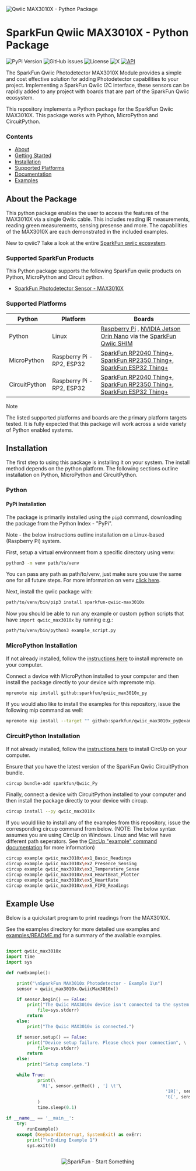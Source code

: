 ![Qwiic MAX3010X - Python Package](docs/images/gh-banner.png "qwiic MAX3010X Python Package")

# SparkFun Qwiic MAX3010X - Python Package

![PyPi Version](https://img.shields.io/pypi/v/sparkfun_qwiic_max3010x)
![GitHub issues](https://img.shields.io/github/issues/sparkfun/qwiic_max3010x_py)
![License](https://img.shields.io/github/license/sparkfun/qwiic_max3010x_py)
![X](https://img.shields.io/twitter/follow/sparkfun)
[![API](https://img.shields.io/badge/API%20Reference-blue)](https://docs.sparkfun.com/qwiic_max3010x_py/classqwiic__max3010x_1_1qwiic__max3010x_1_1_qwiic_max3010x.html)

The SparkFun Qwiic Photodetector MAX3010X Module provides a simple and cost effective solution for adding Photodetector capabilities to your project. Implementing a SparkFun Qwiic I2C interface, these sensors can be rapidly added to any project with boards that are part of the SparkFun Qwiic ecosystem.

This repository implements a Python package for the SparkFun Qwiic MAX3010X. This package works with Python, MicroPython and CircuitPython.

### Contents

* [About](#about-the-package)
* [Getting Started](#getting-started)
* [Installation](#installation)
* [Supported Platforms](#supported-platforms)
* [Documentation](https://docs.sparkfun.com/qwiic_max3010x_py/classqwiic__max3010x_1_1qwiic__max3010x_1_1_qwiic_max3010x.html)
* [Examples](#examples)

## About the Package

This python package enables the user to access the features of the MAX3010X via a single Qwiic cable. This includes reading IR measurements, reading green measurements, sensing presense and more. The capabilities of the MAX3010X are each demonstrated in the included examples.

New to qwiic? Take a look at the entire [SparkFun qwiic ecosystem](https://www.sparkfun.com/qwiic).

### Supported SparkFun Products

This Python package supports the following SparkFun qwiic products on Python, MicroPython and Circuit python. 

* [SparkFun Photodetector Sensor - MAX3010X](https://www.sparkfun.com/products/16474)

### Supported Platforms

| Python | Platform | Boards |
|--|--|--|
| Python | Linux | [Raspberry Pi](https://www.sparkfun.com/raspberry-pi-5-8gb.html) , [NVIDIA Jetson Orin Nano](https://www.sparkfun.com/nvidia-jetson-orin-nano-developer-kit.html) via the [SparkFun Qwiic SHIM](https://www.sparkfun.com/sparkfun-qwiic-shim-for-raspberry-pi.html) |
| MicroPython | Raspberry Pi - RP2, ESP32 | [SparkFun RP2040 Thing+](https://www.sparkfun.com/sparkfun-thing-plus-rp2040.html), [SparkFun RP2350 Thing+](https://www.sparkfun.com/sparkfun-thing-plus-rp2350.html), [SparkFun ESP32 Thing+](https://www.sparkfun.com/sparkfun-thing-plus-esp32-wroom-usb-c.html)
|CircuitPython | Raspberry Pi - RP2, ESP32 | [SparkFun RP2040 Thing+](https://www.sparkfun.com/sparkfun-thing-plus-rp2040.html), [SparkFun RP2350 Thing+](https://www.sparkfun.com/sparkfun-thing-plus-rp2350.html), [SparkFun ESP32 Thing+](https://www.sparkfun.com/sparkfun-thing-plus-esp32-wroom-usb-c.html)

> [!NOTE]
> The listed supported platforms and boards are the primary platform targets tested. It is fully expected that this package will work across a wide variety of Python enabled systems. 

## Installation 

The first step to using this package is installing it on your system. The install method depends on the python platform. The following sections outline installation on Python, MicroPython and CircuitPython.

### Python 

#### PyPi Installation

The package is primarily installed using the `pip3` command, downloading the package from the Python Index - "PyPi". 

Note - the below instructions outline installation on a Linux-based (Raspberry Pi) system.

First, setup a virtual environment from a specific directory using venv:
```sh
python3 -m venv path/to/venv
```
You can pass any path as path/to/venv, just make sure you use the same one for all future steps. For more information on venv [click here](https://docs.python.org/3/library/venv.html).

Next, install the qwiic package with:
```sh
path/to/venv/bin/pip3 install sparkfun-qwiic-max3010x
```
Now you should be able to run any example or custom python scripts that have `import qwiic_max3010x` by running e.g.:
```sh
path/to/venv/bin/python3 example_script.py
```

### MicroPython Installation
If not already installed, follow the [instructions here](https://docs.micropython.org/en/latest/reference/mpremote.html) to install mpremote on your computer.

Connect a device with MicroPython installed to your computer and then install the package directly to your device with mpremote mip.
```sh
mpremote mip install github:sparkfun/qwiic_max3010x_py
```

If you would also like to install the examples for this repository, issue the following mip command as well:
```sh
mpremote mip install --target "" github:sparkfun/qwiic_max3010x_py@examples
```

### CircuitPython Installation
If not already installed, follow the [instructions here](https://docs.circuitpython.org/projects/circup/en/latest/#installation) to install CircUp on your computer.

Ensure that you have the latest version of the SparkFun Qwiic CircuitPython bundle. 
```sh
circup bundle-add sparkfun/Qwiic_Py
```

Finally, connect a device with CircuitPython installed to your computer and then install the package directly to your device with circup.
```sh
circup install --py qwiic_max3010x
```

If you would like to install any of the examples from this repository, issue the corresponding circup command from below. (NOTE: The below syntax assumes you are using CircUp on Windows. Linux and Mac will have different path seperators. See the [CircUp "example" command documentation](https://learn.adafruit.com/keep-your-circuitpython-libraries-on-devices-up-to-date-with-circup/example-command) for more information)

```sh
circup example qwiic_max3010x\ex1_Basic_Readings
circup example qwiic_max3010x\ex2_Presence_Sensing
circup example qwiic_max3010x\ex3_Temperature_Sense
circup example qwiic_max3010x\ex4_HeartBeat_Plotter
circup example qwiic_max3010x\ex5_HeartRate
circup example qwiic_max3010x\ex6_FIFO_Readings
```

Example Use
 ---------------
Below is a quickstart program to print readings from the MAX3010X.

See the examples directory for more detailed use examples and [examples/README.md](https://github.com/sparkfun/qwiic_max3010x_py/blob/main/examples/README.md) for a summary of the available examples.

```python

import qwiic_max3010x
import time
import sys

def runExample():

	print("\nSparkFun MAX3010x Photodetector - Example 1\n")
	sensor = qwiic_max3010x.QwiicMax3010x()

	if sensor.begin() == False:
		print("The Qwiic MAX3010x device isn't connected to the system. Please check your connection", \
			file=sys.stderr)
		return
	else:
		print("The Qwiic MAX3010x is connected.")

	if sensor.setup() == False:
		print("Device setup failure. Please check your connection", \
			file=sys.stderr)
		return
	else:
		print("Setup complete.")        

	while True:
			print(\
			 'R[', sensor.getRed() , '] \t'\
                                                             'IR[', sensor.getIR() , '] \t'\
                                                             'G[', sensor.getGreen() , ']'\
			)
			time.sleep(0.1)

if __name__ == '__main__':
	try:
		runExample()
	except (KeyboardInterrupt, SystemExit) as exErr:
		print("\nEnding Example 1")
		sys.exit(0)



```
<p align="center">
<img src="https://cdn.sparkfun.com/assets/custom_pages/3/3/4/dark-logo-red-flame.png" alt="SparkFun - Start Something">
</p>
